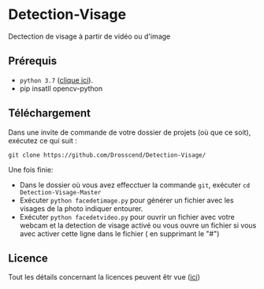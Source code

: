 # Detection-Visage
Dectection de visage à partir de vidéo ou d'image

## Prérequis

- `python 3.7` ([clique ici](https://www.python.org/downloads/release/python-374/)).
- pip insatll opencv-python

## Téléchargement

Dans une invite de commande de votre dossier de projets (où que ce soit), exécutez ce qui suit :

`git clone https://github.com/Drosscend/Detection-Visage/`

Une fois finie: 

- Dans le dossier où vous avez effecctuer la commande `git`, exécuter `cd Detection-Visage-Master`
- Exécuter `python facedetimage.py` pour générer un fichier avec les visages de la photo indiquer entourer.
- Exécuter `python facedetvideo.py` pour ouvrir un fichier avec votre webcam et la detection de visage activé ou vous ouvre un fichier si vous avec activer cette ligne dans le fichier ( en supprimant le "#")

## Licence

Tout les détails concernant la licences peuvent êtr vue ([ici](https://github.com/Drosscend/Detection-Visage/blob/master/LICENSE))
